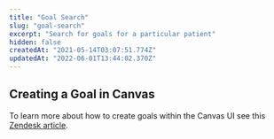 ```yaml
---
title: "Goal Search"
slug: "goal-search"
excerpt: "Search for goals for a particular patient"
hidden: false
createdAt: "2021-05-14T03:07:51.774Z"
updatedAt: "2022-06-01T13:44:02.370Z"
---
```

## Creating a Goal in Canvas

To learn more about how to create goals within the Canvas UI see this [Zendesk article](https://canvas-medical.zendesk.com/hc/en-us/articles/4415222578067-Goals-Command).